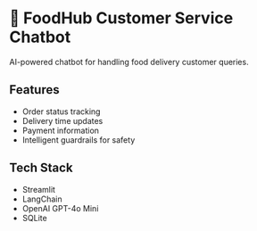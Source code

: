 # 🍔 FoodHub Customer Service Chatbot

AI-powered chatbot for handling food delivery customer queries.

## Features
- Order status tracking
- Delivery time updates
- Payment information
- Intelligent guardrails for safety

## Tech Stack
- Streamlit
- LangChain
- OpenAI GPT-4o Mini
- SQLite
